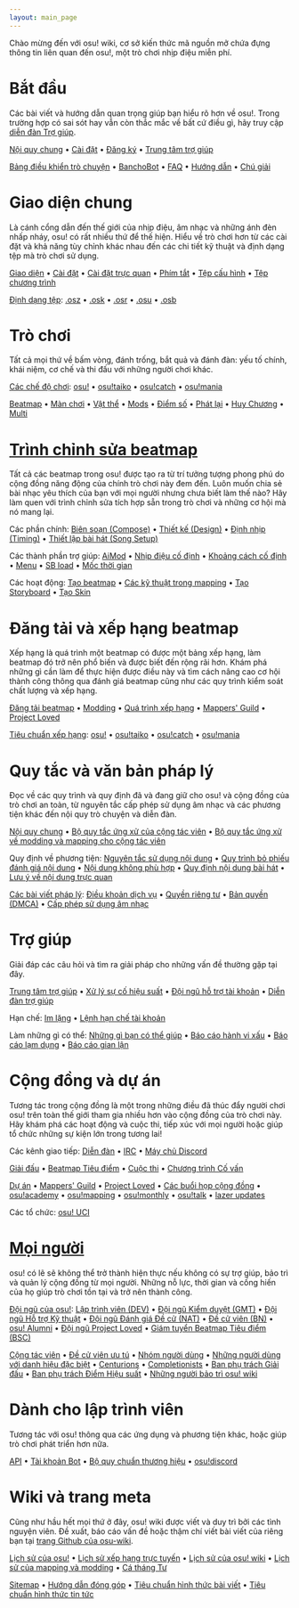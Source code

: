 ```yaml
---
layout: main_page
---
```


<!-- Do not add any empty lines inside this div. -->

<div class="wiki-main-page__blurb">
Chào mừng đến với osu! wiki, cơ sở kiến thức mã nguồn mở chứa đựng thông tin liên quan đến osu!, một trò chơi nhịp điệu miễn phí.
</div>

<div class="wiki-main-page__panels">
<div class="wiki-main-page-panel wiki-main-page-panel--full">

# Bắt đầu

Các bài viết và hướng dẫn quan trọng giúp bạn hiểu rõ hơn về osu!. Trong trường hợp có sai sót hay vẫn còn thắc mắc về bất cứ điều gì, hãy truy cập [diễn đàn Trợ giúp](https://osu.ppy.sh/forum/5).

[Nội quy chung](/wiki/Rules) • [Cài đặt](/wiki/Client/Installation) • [Đăng ký](/wiki/Registration) • [Trung tâm trợ giúp](/wiki/Help_centre)

[Bảng điều khiển trò chuyện](/wiki/Client/Interface/Chat_console) • [BanchoBot](/wiki/BanchoBot) • [FAQ](/wiki/FAQ) • [Hướng dẫn](/wiki/Guides) • [Chú giải](/wiki/Sitemap)

</div>
<div class="wiki-main-page-panel">

# Giao diện chung

Là cánh cổng dẫn đến thế giới của nhịp điệu, âm nhạc và những ánh đèn nhấp nháy, osu! có rất nhiều thứ để thế hiện. Hiểu về trò chơi hơn từ các cài đặt và khả năng tùy chỉnh khác nhau đến các chi tiết kỹ thuật và định dạng tệp mà trò chơi sử dụng.

[Giao diện](/wiki/Client/Interface) • [Cài đặt](/wiki/Client/Options) • [Cài đặt trực quan](/wiki/Client/Interface/Visual_settings) • [Phím tắt](/wiki/Client/Keyboard_shortcuts) • [Tệp cấu hình](/wiki/Client/Program_files/User_configuration_file) • [Tệp chương trình](/wiki/Client/Program_files)

[Định dạng tệp](/wiki/Client/File_formats): [.osz](/wiki/Client/File_formats/osz_(file_format)) • [.osk](/wiki/Client/File_formats/osk_(file_format)) • [.osr](/wiki/Client/File_formats/osr_(file_format)) • [.osu](/wiki/Client/File_formats/osu_(file_format)) • [.osb](/wiki/Client/File_formats/osb_(file_format))

</div>
<div class="wiki-main-page-panel">

# Trò chơi

Tất cả mọi thứ về bấm vòng, đánh trống, bắt quả và đánh đàn: yếu tố chính, khái niệm, cơ chế và thi đấu với những người chơi khác.

[Các chế độ chơi](/wiki/Game_mode): [osu!](/wiki/Game_mode/osu!) • [osu!taiko](/wiki/Game_mode/osu!taiko) • [osu!catch](/wiki/Game_mode/osu!catch) • [osu!mania](/wiki/Game_mode/osu!mania)

[Beatmap](/wiki/Beatmap) • [Màn chơi](/wiki/Beatmap/Difficulty) • [Vật thể](/wiki/Gameplay/Hit_object) • [Mods](/wiki/Gameplay/Game_modifier) • [Điểm số](/wiki/Gameplay/Score) • [Phát lại](/wiki/Gameplay/Replay) • [Huy Chương](/wiki/Medals) • [Multi](/wiki/Client/Interface/Multiplayer)

</div>
<div class="wiki-main-page-panel">

# [Trình chỉnh sửa beatmap](/wiki/Client/Beatmap_editor)

Tất cả các beatmap trong osu! được tạo ra từ trí tưởng tượng phong phú do cộng đồng năng động của chính trò chơi này đem đến. Luôn muốn chia sẻ bài nhạc yêu thích của bạn với mọi người nhưng chưa biết làm thế nào? Hãy làm quen với trình chỉnh sửa tích hợp sẵn trong trò chơi và những cơ hội mà nó mang lại.

Các phần chính: [Biên soạn (Compose)](/wiki/Client/Beatmap_editor/Compose) • [Thiết kế (Design)](/wiki/Client/Beatmap_editor/Design) • [Định nhịp (Timing)](/wiki/Client/Beatmap_editor/Timing) • [Thiết lập bài hát (Song Setup)](/wiki/Client/Beatmap_editor/Song_setup)

Các thành phần trợ giúp: [AiMod](/wiki/Client/Beatmap_editor/AiMod) • [Nhịp điệu cố định](/wiki/Client/Beatmap_editor/Beat_snap_divisor) • [Khoảng cách cố định](/wiki/Client/Beatmap_editor/Distance_snap) • [Menu](/wiki/Client/Beatmap_editor/Menu) • [SB load](/wiki/Client/Beatmap_editor/SB_load) • [Mốc thời gian](/wiki/Client/Beatmap_editor/Timelines)

Các hoạt động: [Tạo beatmap](/wiki/Beatmapping) • [Các kỹ thuật trong mapping](/wiki/Beatmapping/Mapping_techniques) • [Tạo Storyboard](/wiki/Storyboard#làm-storyboard) • [Tạo Skin](/wiki/Skinning)

</div>
<div class="wiki-main-page-panel">

# Đăng tải và xếp hạng beatmap

Xếp hạng là quá trình một beatmap có được một bảng xếp hạng, làm beatmap đó trở nên phổ biến và được biết đến rộng rãi hơn. Khám phá những gì cần làm để thực hiện được điều này và tìm cách nâng cao cơ hội thành công thông qua đánh giá beatmap cũng như các quy trình kiểm soát chất lượng và xếp hạng.

[Đăng tải beatmap](/wiki/Beatmapping/Beatmap_submission) • [Modding](/wiki/Modding) • [Quá trình xếp hạng](/wiki/Beatmap_ranking_procedure) • [Mappers' Guild](/wiki/Community/Mappers_Guild) • [Project Loved](/wiki/Community/Project_Loved)

[Tiêu chuẩn xếp hạng](/wiki/Ranking_criteria): [osu!](/wiki/Ranking_criteria/osu!) • [osu!taiko](/wiki/Ranking_criteria/osu!taiko) • [osu!catch](/wiki/Ranking_criteria/osu!catch) • [osu!mania](/wiki/Ranking_criteria/osu!mania)

</div>
<div class="wiki-main-page-panel">

# Quy tắc và văn bản pháp lý

Đọc về các quy trình và quy định đã và đang giữ cho osu! và cộng đồng của trò chơi an toàn, từ nguyên tắc cấp phép sử dụng âm nhạc và các phương tiện khác đến nội quy trò chuyện và diễn đàn.

[Nội quy chung](/wiki/Rules) • [Bộ quy tắc ứng xử của cộng tác viên](/wiki/Rules/Contributor_code_of_conduct) • [Bộ quy tắc ứng xử về modding và mapping cho cộng tác viên](/wiki/Rules/Code_of_conduct_for_modding_and_mapping)

Quy định về phương tiện: [Nguyên tắc sử dụng nội dung](/wiki/Rules/Content_usage_guidelines) • [Quy trình bỏ phiếu đánh giá nội dung](/wiki/Rules/Content_voting_process) • [Nội dung không phù hợp](/wiki/Rules/Explicit_content) • [Quy định nội dung bài hát](/wiki/Rules/Song_content_rules) • [Lưu ý về nội dung trực quan](/wiki/Rules/Visual_content_considerations)

[Các bài viết pháp lý](/wiki/Legal): [Điều khoản dịch vụ](/wiki/Legal/Terms) • [Quyền riêng tư](/wiki/Legal/Privacy) • [Bản quyền (DMCA)](/wiki/Legal/Copyright) • [Cấp phép sử dụng âm nhạc](/wiki/Legal/Music_licensing)

</div>
<div class="wiki-main-page-panel">

# Trợ giúp

Giải đáp các câu hỏi và tìm ra giải pháp cho những vấn đề thường gặp tại đây.

[Trung tâm trợ giúp](/wiki/Help_centre) • [Xử lý sự cố hiệu suất](/wiki/Performance_troubleshooting) • [Đội ngũ hỗ trợ tài khoản](/wiki/People/Account_support_team) • [Diễn đàn trợ giúp](https://osu.ppy.sh/forum/5)

Hạn chế: [Im lặng](/wiki/Silence) • [Lệnh hạn chế tài khoản](/wiki/Help_centre/Account_restrictions)

Làm những gì có thể: [Những gì bạn có thể giúp](/wiki/Community/How_you_can_help!) • [Báo cáo hành vi xấu](/wiki/Reporting_bad_behaviour) • [Báo cáo lạm dụng](/wiki/Reporting_bad_behaviour/Abuse) • [Báo cáo gian lận](/wiki/Reporting_bad_behaviour/Handling_foul_play)

</div>
<div class="wiki-main-page-panel">

# Cộng đồng và dự án

Tương tác trong cộng đồng là một trong những điều đã thúc đẩy người chơi osu! trên toàn thế giới tham gia nhiều hơn vào cộng đồng của trò chơi này. Hãy khám phá các hoạt động và cuộc thi, tiếp xúc với mọi người hoặc giúp tổ chức những sự kiện lớn trong tương lai!

Các kênh giao tiếp: [Diễn đàn](/wiki/Community/Forum) • [IRC](/wiki/Community/Internet_Relay_Chat) • [Máy chủ Discord](/wiki/Community/Discord_servers)

[Giải đấu](/wiki/Tournaments) • [Beatmap Tiêu điểm](/wiki/Beatmap_Spotlights) • [Cuộc thi](/wiki/Contests) • [Chương trình Cố vấn](/wiki/Community/Community_Mentorship_Program)

[Dự án](/wiki/Community/Projects) • [Mappers' Guild](/wiki/Community/Mappers_Guild) • [Project Loved](/wiki/Community/Project_Loved) • [Các buổi họp cộng đồng](/wiki/Community/osu!_community_meetings) • [osu!academy](/wiki/Community/Video_series/osu!academy) • [osu!mapping](/wiki/Community/Video_series/osu!mapping) • [osu!monthly](/wiki/Community/osu!monthly) • [osu!talk](/wiki/Community/Video_series/osu!talk) • [lazer updates](/wiki/Community/Video_series/lazer_updates)

Các tổ chức: [osu! UCI](/wiki/Community/Organisations/osu!_UCI)

</div>
<div class="wiki-main-page-panel">

# [Mọi người](/wiki/People)

osu! có lẽ sẽ không thể trở thành hiện thực nếu không có sự trợ giúp, bảo trì và quản lý cộng đồng từ mọi người. Những nỗ lực, thời gian và cống hiến của họ giúp trò chơi tồn tại và trở nên thành công.

[Đội ngũ của osu!](/wiki/People/osu!_team): [Lập trình viên (DEV)](/wiki/People/Developers) • [Đội ngũ Kiểm duyệt (GMT)](/wiki/People/Global_Moderation_Team) • [Đội ngũ Hỗ trợ Kỹ thuật](/wiki/People/Technical_Support_Team) • [Đội ngũ Đánh giá Đề cử (NAT)](/wiki/People/Nomination_Assessment_Team) • [Đề cử viên (BN)](/wiki/People/Beatmap_Nominators) • [osu! Alumni](/wiki/People/osu!_Alumni) • [Đội ngũ Project Loved](/wiki/People/Project_Loved_Team) • [Giám tuyển Beatmap Tiêu điểm (BSC)](/wiki/People/Beatmap_Spotlight_Curators)

[Cộng tác viên](/wiki/People/Community_Contributors) • [Đề cử viên ưu tú](/wiki/People/Elite_Nominators) • [Nhóm người dùng](/wiki/People/User_group) • [Những người dùng với danh hiệu đặc biệt](/wiki/People/Users_with_unique_titles) • [Centurions](/wiki/People/Centurions) • [Completionists](/wiki/People/Completionists) • [Ban phụ trách Giải đấu](/wiki/People/Tournament_Committee) • [Ban phụ trách Điểm Hiệu suất](/wiki/People/Performance_Points_Committee) • [Những người bảo trì osu! wiki](/wiki/People/osu!_wiki_maintainers)

</div>
<div class="wiki-main-page-panel">

# Dành cho lập trình viên

Tương tác với osu! thông qua các ứng dụng và phương tiện khác, hoặc giúp trò chơi phát triển hơn nữa.

[API](/wiki/osu!api) • [Tài khoản Bot](/wiki/Bot_account) • [Bộ quy chuẩn thương hiệu](/wiki/Brand_identity_guidelines) • [osu!discord](/wiki/Community/osu!_Discord_server)

</div>
<div class="wiki-main-page-panel">

# Wiki và trang meta

Cũng như hầu hết mọi thứ ở đây, osu! wiki được viết và duy trì bởi các tình nguyện viên. Đề xuất, báo cáo vấn đề hoặc thậm chí viết bài viết của riêng bạn tại [trang Github của osu-wiki](https://github.com/ppy/osu-wiki).

[Lịch sử của osu!](/wiki/History_of_osu!) • [Lịch sử xếp hạng trực tuyến](/wiki/History_of_osu!/Online_rankings) • [Lịch sử của osu! wiki](/wiki/History_of_osu!/osu!_wiki) • [Lịch sử của mapping và modding](/wiki/History_of_osu!/Mapping_and_modding_timeline) • [Cá tháng Tư](/wiki/History_of_osu!/April_Fools)

[Sitemap](/wiki/Sitemap) • [Hướng dẫn đóng góp](/wiki/osu!_wiki/Contribution_guide) • [Tiêu chuẩn hình thức bài viết](/wiki/Article_styling_criteria) • [Tiêu chuẩn hình thức tin tức](/wiki/News_styling_criteria)

</div>
</div>
